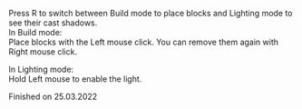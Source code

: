 Press R to switch between Build mode to place blocks and Lighting mode to see their cast shadows.  
In Build mode:  
	Place blocks with the Left mouse click. You can remove them again with Right mouse click.  

In Lighting mode:  
	Hold Left mouse to enable the light.  

Finished on 25.03.2022
